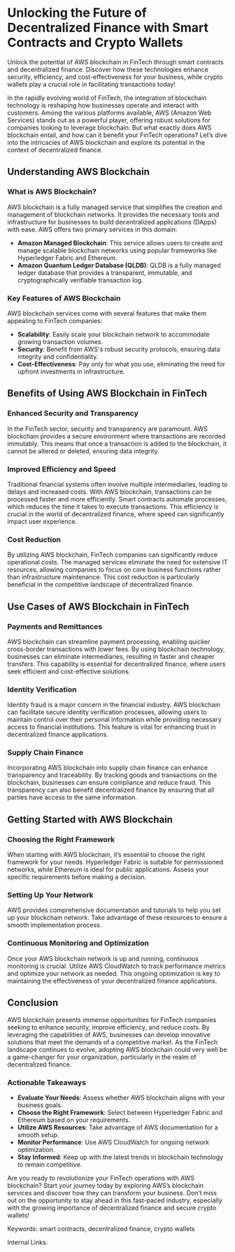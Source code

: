 # Unlocking the Future of Decentralized Finance with Smart Contracts and Crypto Wallets

Unlock the potential of AWS blockchain in FinTech through smart contracts and decentralized finance. Discover how these technologies enhance security, efficiency, and cost-effectiveness for your business, while crypto wallets play a crucial role in facilitating transactions today!

In the rapidly evolving world of FinTech, the integration of blockchain technology is reshaping how businesses operate and interact with customers. Among the various platforms available, AWS (Amazon Web Services) stands out as a powerful player, offering robust solutions for companies looking to leverage blockchain. But what exactly does AWS blockchain entail, and how can it benefit your FinTech operations? Let’s dive into the intricacies of AWS blockchain and explore its potential in the context of decentralized finance.

## Understanding AWS Blockchain

### What is AWS Blockchain?

AWS blockchain is a fully managed service that simplifies the creation and management of blockchain networks. It provides the necessary tools and infrastructure for businesses to build decentralized applications (DApps) with ease. AWS offers two primary services in this domain:

- **Amazon Managed Blockchain**: This service allows users to create and manage scalable blockchain networks using popular frameworks like Hyperledger Fabric and Ethereum.
- **Amazon Quantum Ledger Database (QLDB)**: QLDB is a fully managed ledger database that provides a transparent, immutable, and cryptographically verifiable transaction log.

### Key Features of AWS Blockchain

AWS blockchain services come with several features that make them appealing to FinTech companies:

- **Scalability**: Easily scale your blockchain network to accommodate growing transaction volumes.
- **Security**: Benefit from AWS's robust security protocols, ensuring data integrity and confidentiality.
- **Cost-Effectiveness**: Pay only for what you use, eliminating the need for upfront investments in infrastructure.

## Benefits of Using AWS Blockchain in FinTech

### Enhanced Security and Transparency

In the FinTech sector, security and transparency are paramount. AWS blockchain provides a secure environment where transactions are recorded immutably. This means that once a transaction is added to the blockchain, it cannot be altered or deleted, ensuring data integrity.

### Improved Efficiency and Speed

Traditional financial systems often involve multiple intermediaries, leading to delays and increased costs. With AWS blockchain, transactions can be processed faster and more efficiently. Smart contracts automate processes, which reduces the time it takes to execute transactions. This efficiency is crucial in the world of decentralized finance, where speed can significantly impact user experience.

### Cost Reduction

By utilizing AWS blockchain, FinTech companies can significantly reduce operational costs. The managed services eliminate the need for extensive IT resources, allowing companies to focus on core business functions rather than infrastructure maintenance. This cost reduction is particularly beneficial in the competitive landscape of decentralized finance.

## Use Cases of AWS Blockchain in FinTech

### Payments and Remittances

AWS blockchain can streamline payment processing, enabling quicker cross-border transactions with lower fees. By using blockchain technology, businesses can eliminate intermediaries, resulting in faster and cheaper transfers. This capability is essential for decentralized finance, where users seek efficient and cost-effective solutions.

### Identity Verification

Identity fraud is a major concern in the financial industry. AWS blockchain can facilitate secure identity verification processes, allowing users to maintain control over their personal information while providing necessary access to financial institutions. This feature is vital for enhancing trust in decentralized finance applications.

### Supply Chain Finance

Incorporating AWS blockchain into supply chain finance can enhance transparency and traceability. By tracking goods and transactions on the blockchain, businesses can ensure compliance and reduce fraud. This transparency can also benefit decentralized finance by ensuring that all parties have access to the same information.

## Getting Started with AWS Blockchain

### Choosing the Right Framework

When starting with AWS blockchain, it’s essential to choose the right framework for your needs. Hyperledger Fabric is suitable for permissioned networks, while Ethereum is ideal for public applications. Assess your specific requirements before making a decision.

### Setting Up Your Network

AWS provides comprehensive documentation and tutorials to help you set up your blockchain network. Take advantage of these resources to ensure a smooth implementation process.

### Continuous Monitoring and Optimization

Once your AWS blockchain network is up and running, continuous monitoring is crucial. Utilize AWS CloudWatch to track performance metrics and optimize your network as needed. This ongoing optimization is key to maintaining the effectiveness of your decentralized finance applications.

## Conclusion

AWS blockchain presents immense opportunities for FinTech companies seeking to enhance security, improve efficiency, and reduce costs. By leveraging the capabilities of AWS, businesses can develop innovative solutions that meet the demands of a competitive market. As the FinTech landscape continues to evolve, adopting AWS blockchain could very well be a game-changer for your organization, particularly in the realm of decentralized finance.

### Actionable Takeaways

- **Evaluate Your Needs**: Assess whether AWS blockchain aligns with your business goals.
- **Choose the Right Framework**: Select between Hyperledger Fabric and Ethereum based on your requirements.
- **Utilize AWS Resources**: Take advantage of AWS documentation for a smooth setup.
- **Monitor Performance**: Use AWS CloudWatch for ongoing network optimization.
- **Stay Informed**: Keep up with the latest trends in blockchain technology to remain competitive.

Are you ready to revolutionize your FinTech operations with AWS blockchain? Start your journey today by exploring AWS’s blockchain services and discover how they can transform your business. Don’t miss out on the opportunity to stay ahead in this fast-paced industry, especially with the growing importance of decentralized finance and secure crypto wallets!

Keywords: smart contracts, decentralized finance, crypto wallets

Internal Links: 
